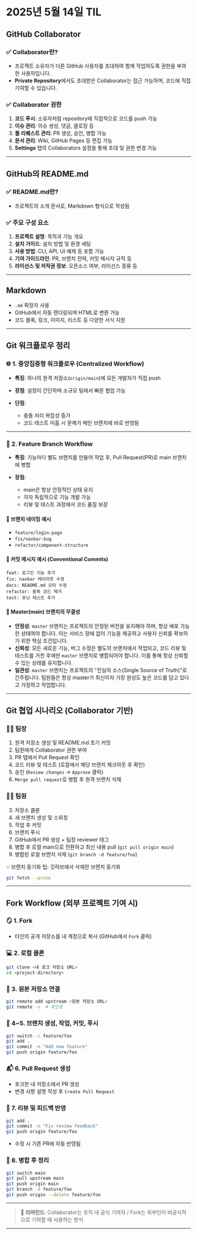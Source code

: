 # 2025년 5월 14일 TIL

## GitHub Collaborator

### ✅ Collaborator란?

* 프로젝트 소유자가 다른 GitHub 사용자를 초대하여 함께 작업하도록 권한을 부여한 사용자입니다.
* **Private Repository**에서도 초대받은 Collaborator는 접근 가능하며, 코드에 직접 기여할 수 있습니다.

### ✅ Collaborator 권한

1. **코드 푸시**: 소유자처럼 repository에 직접적으로 코드를 push 가능
2. **이슈 관리**: 이슈 생성, 댓글, 클로징 등
3. **풀 리퀘스트 관리**: PR 생성, 승인, 병합 가능
4. **문서 관리**: Wiki, GitHub Pages 등 편집 가능
5. **Settings** 탭의 Collaborators 설정을 통해 초대 및 권한 변경 가능

---

## GitHub의 README.md

### ✅ README.md란?

* 프로젝트의 소개 문서로, Markdown 형식으로 작성됨

### ✅ 주요 구성 요소

1. **프로젝트 설명**: 목적과 기능 개요
2. **설치 가이드**: 설치 방법 및 환경 세팅
3. **사용 방법**: CLI, API, UI 예제 등 포함 가능
4. **기여 가이드라인**: PR, 브랜치 전략, 커밋 메시지 규칙 등
5. **라이선스 및 저작권 정보**: 오픈소스 여부, 라이선스 종류 등

---

## Markdown

* `.md` 확장자 사용
* GitHub에서 자동 렌더링되며 HTML로 변환 가능
* 코드 블록, 링크, 이미지, 리스트 등 다양한 서식 지원

---

## Git 워크플로우 정리

### 🌐 1. 중앙집중형 워크플로우 (Centralized Workflow)

* **특징**: 하나의 원격 저장소(`origin/main`)에 모든 개발자가 직접 push
* **장점**: 설정이 간단하며 소규모 팀에서 빠른 협업 가능
* **단점**:

  * 충돌 처리 복잡성 증가
  * 코드 테스트 미흡 시 문제가 메인 브랜치에 바로 반영됨

---

### 🌿 2. Feature Branch Workflow

* **특징**: 기능마다 별도 브랜치를 만들어 작업 후, Pull Request(PR)로 main 브랜치에 병합
* **장점**:

  * main은 항상 안정적인 상태 유지
  * 각자 독립적으로 기능 개발 가능
  * 리뷰 및 테스트 과정에서 코드 품질 보장

#### 🔖 브랜치 네이밍 예시

* `feature/login-page`
* `fix/navbar-bug`
* `refactor/component-structure`

#### 🧾 커밋 메시지 예시 (Conventional Commits)

```
feat: 로그인 기능 추가
fix: navbar 레이아웃 수정
docs: README.md 오타 수정
refactor: 중복 코드 제거
test: 유닛 테스트 추가
```

#### 🔐 Master(main) 브랜치의 무결성

* **안정성**: `master` 브랜치는 프로젝트의 안정된 버전을 유지해야 하며, 항상 배포 가능한 상태여야 합니다. 이는 서비스 장애 없이 기능을 제공하고 사용자 신뢰를 확보하기 위한 핵심 조건입니다.
* **신뢰성**: 모든 새로운 기능, 버그 수정은 별도의 브랜치에서 작업되고, 코드 리뷰 및 테스트를 거친 후에만 `master` 브랜치로 병합되어야 합니다. 이를 통해 항상 신뢰할 수 있는 상태를 유지합니다.
* **일관성**: `master` 브랜치는 프로젝트의 "진실의 소스(Single Source of Truth)"로 간주됩니다. 팀원들은 항상 master가 최신이자 가장 완성도 높은 코드를 담고 있다고 가정하고 작업합니다.

---

## Git 협업 시나리오 (Collaborator 기반)

### 👩‍💼 팀장

1. 원격 저장소 생성 및 README.md 초기 커밋
2. 팀원에게 Collaborator 권한 부여
8. PR 탭에서 Pull Request 확인
9. 코드 리뷰 및 테스트 (로컬에서 해당 브랜치 체크아웃 후 확인)
10. 승인 (`Review changes` → `Approve` 클릭)
11. `Merge pull request`로 병합 후 원격 브랜치 삭제

### 👩‍💻 팀원

3. 저장소 클론
4. 새 브랜치 생성 및 스위칭
5. 작업 후 커밋
6. 브랜치 푸시
7. GitHub에서 PR 생성 + 팀장 reviewer 태그
12. 병합 후 로컬 main으로 전환하고 최신 내용 pull (`git pull origin main`)
13. 병합된 로컬 브랜치 삭제 (`git branch -d feature/foo`)

💡 브랜치 동기화 팁:
깃허브에서 삭제한 브랜치 동기화
```bash
git fetch --prune
```

---

## Fork Workflow (외부 프로젝트 기여 시)

### 🪞 1. Fork

* 타인의 공개 저장소를 내 계정으로 복사 (GitHub에서 `Fork` 클릭)

### 💻 2. 로컬 클론

```bash
git clone <내 포크 저장소 URL>
cd <project-directory>
```

### 🔗 3. 원본 저장소 연결

```bash
git remote add upstream <원본 저장소 URL>
git remote -v  # 확인용
```

### 🌿 4\~5. 브랜치 생성, 작업, 커밋, 푸시

```bash
git switch -c feature/foo
git add .
git commit -m "Add new feature"
git push origin feature/foo
```

### 📬 6. Pull Request 생성

* 포크한 내 저장소에서 PR 생성
* 변경 사항 설명 작성 후 `Create Pull Request`

### 🧪 7. 리뷰 및 피드백 반영

```bash
git add .
git commit -m "Fix review feedback"
git push origin feature/foo
```

* 수정 시 기존 PR에 자동 반영됨

### 🧹 8. 병합 후 정리

```bash
git switch main
git pull upstream main
git push origin main
git branch -d feature/foo
git push origin --delete feature/foo
```

---

> 🔁 **리마인드**: Collaborator는 조직 내 공식 기여자 / Fork는 외부인이 비공식적으로 기여할 때 사용하는 방식

---
